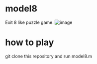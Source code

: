 # model8
Exit 8 like puzzle game.
![image](https://github.com/HppyCtrlEngnrng/model8/assets/43298477/815c1b49-099f-45c8-86fd-1ba9301af4d0)

# how to play
git clone this repository and run model8.m
